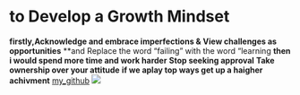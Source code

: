 # to Develop a Growth Mindset 
**firstly,Acknowledge and embrace imperfections & View challenges as opportunities**
**and  Replace the word “failing” with the word “learning
**then i would spend more time and work harder**
**Stop seeking approval**
**Take ownership over your attitude**
**if we aplay top ways get up a haigher achivment**
[my_github](https://halafreijat.github.io/hello-amman102/)
![](https://cdnb.artstation.com/p/assets/images/images/005/507/167/large/howie-le-brain-whole-fotor.jpg?1491529680&dl=1)
